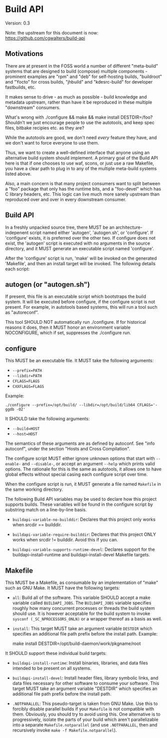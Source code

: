 Build API
=========

Version: 0.3

Note: the upstream for this document is now:
https://github.com/cgwalters/build-api

Motivations
-----------

There are at present in the FOSS world a number of different
"meta-build" systems that are designed to build (compose) multiple
components - prominent examples are "rpm" and "deb" for self-hosting
builds, "buildroot" and "Yocto" for cross builds, "jhbuild" and
"kdesrc-build" for developer fastbuilds, etc.

It makes sense to drive - as much as possible - build knowledge and
metadata upstream, rather than have it be reproduced in these multiple
"downstream" consumers.

What's wrong with ./configure && make && make install DESTDIR=/foo?
Shouldn't we just encourage people to use the autotools, and keep spec
files, bitbake recipies etc. as they are?

While the autotools are good, we don't need *every* feature they have,
and we don't want to force everyone to use them.

Thus, we want to create a well-defined interface that anyone using an
alternative build system should implement.  A primary goal of the
Build API here is that if one chooses to use waf, scons, or just use a
raw Makefile, you have a clear path to plug in to any of the multiple
meta-build systems listed above.

Also, a main concern is that many project consumers want to split
between a "foo" package that only has the runtime bits, and a
"foo-devel" which has C library headers, etc.  This logic can live
much more sanely upstream than reproduced over and over in every
downstream consumer.

Build API
---------

In a freshly unpacked source tree, there MUST be an
architecture-indepenent script named either 'autogen', 'autogen.sh',
or 'configure'.  If 'configure' exists, it is preferred over the other
two.  If configure does not exist, the 'autogen' script is executed
with no arguments in the source directory, and it MUST generate an
executable script named 'configure'.

After the 'configure' script is run, 'make' will be invoked on the
generated 'Makefile', and then an install target will be invoked.  The
following details each script:

autogen (or "autogen.sh")
-------------------------

If present, this file is an executable script which bootstraps the
build system.  It will be executed before configure, if the configure
script is not present.  For example, in autotools based systems, this
will run a tool such as "autoreconf".

This tool SHOULD NOT automatically run ./configure.  If for historical
reasons it does, then it MUST honor an environment variable
NOCONFIGURE, which if set, suppresses the ./configure run.

configure
---------

This MUST be an executable file.  It MUST take the following arguments:

* `--prefix=PATH`
* `--libdir=PATH`
* `CFLAGS=FLAGS`
* `CXXFLAGS=FLAGS`

Example: 

	./configure --prefix=/opt/build/ --libdir=/opt/build/lib64 CFLAGS='-ggdb -O2'

It SHOULD take the following arguments:

* `--build=HOST`
* `--host=HOST`

The semantics of these arguments are as defined by autoconf.  See
"info autoconf", under the section "Hosts and Cross Compilation".

The configure script MUST either ignore unknown options that start
with `--enable-` and `--disable-`, or accept an argument `--help`
which prints valid options.  The rationale for this is the same as
autotools, it allows one to have global effects without special casing
each configure script over time.

When the configure script is run, it MUST generate a file named
`Makefile` in the same working directory.

The following Build API variables may be used to declare how this
project supports builds.  These variables will be found in the
configure script by substring match on a line-by-line basis.

* `buildapi-variable-no-builddir`: Declares that this project only works when srcdir == builddir.

* `buildapi-variable-require-builddir`: Declares that this project
   ONLY works when srcdir != builddir.  Avoid this if you can.

* `buildapi-variable-supports-runtime-devel`: Declares support for the
   buildapi-install-runtime and buildapi-install-devel Makefile
   targets.

Makefile
--------

This MUST be a Makefile, as consumable by an implementation of "make"
such as GNU Make.  It MUST have the following targets:

* `all`: Build all of the software.  This variable SHOULD accept a make variable
   called `BUILDAPI_JOBS`.  The `BUILDAPI_JOBS` variable specifies roughly how
   many concurrent processes or threads the build system should use.  It
   is however acceptable for the build system to invoke 
   `sysconf (_SC_NPROCESSORS_ONLN)`
   or a wrapper thereof as a basis as well.

* `install`:
   This target MUST take an argument variable `DESTDIR` which
   specifies an additional file path prefix before the install path. Example:

	make install DESTDIR=/opt/build-daemon/work/pkgname/root

It SHOULD support these individual build targets:
  
* `buildapi-install-runtime`: Install binaries, libraries, and data
   files intended to be present on all systems.

* `buildapi-install-devel`: Install header files, library symbolic
   links, and data files necessary for other software to consume your
   software.  This target MUST take an argument variable "DESTDIR"
   which specifies an additional file path prefix before the install
   path.

* `.NOTPARALLEL`: This pseudo-target is taken from GNU Make.  Use this
   to forcibly disable parallel builds if your `Makefile` is not
   compatible with them.  Obviously, you should try to avoid using
   this.  One alternative is to progressively, isolate the parts of
   your build which aren't parallelizable into a separate
   `Makefile.notparallel` (and use `.NOTPARALLEL`, then and
   recursively invoke `make -f Makefile.notparallel`).
